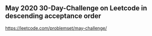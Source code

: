 ## May 2020 30-Day-Challenge on Leetcode in descending acceptance order

https://leetcode.com/problemset/may-challenge/
